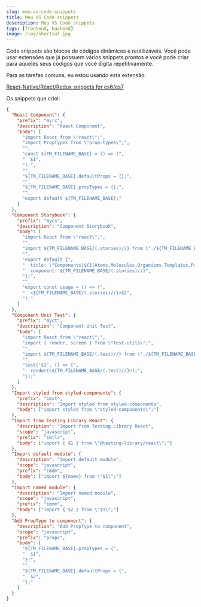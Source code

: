 ```yaml
---
slug: meu-vs-code-snippets
title: Meu VS Code snippets
description: Meu VS Code snippets
tags: [frontend, backend]
image: /img/shortcut.jpg
---
```


Code snippets são blocos de códigos dinâmicos e reutilizáveis. Você pode usar extensões que já possuem vários snippets prontos e você pode criar para aqueles seus códigos que você digita repetitivamente.

<!--truncate-->

Para as tarefas comuns, eu estou usando esta extensão:

[React-Native/React/Redux snippets for es6/es7](https://marketplace.visualstudio.com/items?itemName=EQuimper.react-native-react-redux)

Os snippets que criei:

```json
{
  "React Component": {
    "prefix": "myrc",
    "description": "React Component",
    "body": [
      "import React from \"react\";",
      "import PropTypes from \"prop-types\";",
      "",
      "const ${TM_FILENAME_BASE} = () => (",
      "  $1",
      ");",
      "",
      "${TM_FILENAME_BASE}.defaultProps = {};",
      "",
      "${TM_FILENAME_BASE}.propTypes = {};",
      "",
      "export default ${TM_FILENAME_BASE};"
    ]
  },
  "Component Storybook": {
    "prefix": "mycs",
    "description": "Component Storybook",
    "body": [
      "import React from \"react\";",
      "",
      "import ${TM_FILENAME_BASE/(.stories)//} from \"./${TM_FILENAME_BASE/(.stories)//}\";",
      "",
      "export default {",
      "  title: \"Components|${1|Atoms,Molecules,Organisms,Templates,Pages|}/${TM_FILENAME_BASE/(.stories)//}\",",
      "  component: ${TM_FILENAME_BASE/(.stories)//}",
      "};",
      "",
      "export const usage = () => (",
      "  <${TM_FILENAME_BASE/(.stories)//}>$2",
      ");"
    ]
  },
  "Component Unit Test": {
    "prefix": "myct",
    "description": "Component Unit Test",
    "body": [
      "import React from \"react\";",
      "import { render, screen } from \"test-utils\";",
      "",
      "import ${TM_FILENAME_BASE/(.test)//} from \"./${TM_FILENAME_BASE/(.test)//}\";",
      "",
      "test('$1', () => {",
      "  render(<${TM_FILENAME_BASE/(.test)//}>);",
      "});"
    ]
  },
  "Import styled from styled-components": {
    "prefix": "imst",
    "description": "Import styled from styled-components",
    "body": ["import styled from \"styled-components\";"]
  },
  "Import from Testing Library React": {
    "description": "Import from Testing Library React",
    "scope": "javascript",
    "prefix": "imtlr",
    "body": ["import { $1 } from \"@testing-library/react\";"]
  },
  "Import default module": {
    "description": "Import default module",
    "scope": "javascript",
    "prefix": "imdm",
    "body": ["import ${name} from \"$1\";"]
  },
  "Import named module": {
    "description": "Import named module",
    "scope": "javascript",
    "prefix": "imnm",
    "body": ["import { $2 } from \"$1\";"]
  },
  "Add PropType to component": {
    "description": "Add PropType to component",
    "scope": "javascript",
    "prefix": "propc",
    "body": [
      "${TM_FILENAME_BASE}.propTypes = {",
      "  $1",
      "};",
      "",
      "${TM_FILENAME_BASE}.defaultProps = {",
      "  $2",
      "};"
    ]
  }
}
```
